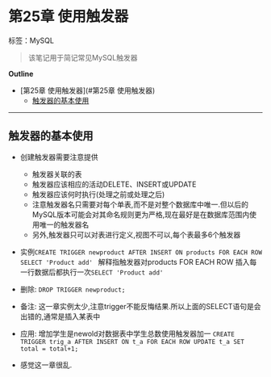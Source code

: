 # 第25章 使用触发器

标签：MySQL

>该笔记用于简记常见MySQL触发器




**Outline**

- [第25章 使用触发器](#第25章 使用触发器)
	- [触发器的基本使用](#触发器的基本使用)



---

## 触发器的基本使用

- 创建触发器需要注意提供
	- 触发器关联的表
	- 触发器应该相应的活动DELETE、INSERT或UPDATE
	- 触发器应该何时执行(处理之前或处理之后)
	- 注意触发器名只需要对每个单表,而不是对整个数据库中唯一.但以后的MySQL版本可能会对其命名规则更为严格,现在最好是在数据库范围内使用唯一的触发器名
	- 另外,触发器只可以对表进行定义,视图不可以,每个表最多6个触发器

- 实例`CREATE TRIGGER newproduct AFTER INSERT ON products FOR EACH ROW SELECT 'Product add' `	解释指触发器对products FOR EACH ROW 插入每一行数据后都执行一次`SELECT 'Product add'`
- 删除: `DROP TRIGGER newproduct;`
- 备注: 这一章实例太少,注意trigger不能反悔结果.所以上面的SELECT语句是会出错的,通常是插入某表中
- 应用: 增加学生是newold对数据表中学生总数使用触发器加一 `CREATE TRIGGER trig_a AFTER INSERT ON t_a FOR EACH ROW UPDATE t_a SET total = total+1;`
- 感觉这一章很乱.
